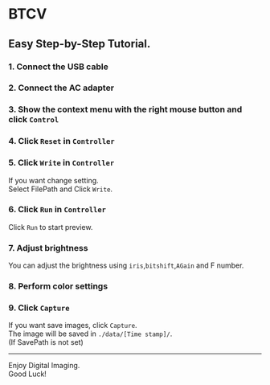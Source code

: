 # BTCV
## Easy Step-by-Step Tutorial.

### 1. Connect the USB cable

### 2. Connect the AC adapter

### 3. Show the context menu with the right mouse button and click ``` Control ```

### 4. Click ```Reset``` in ``` Controller ```

### 5. Click ```Write``` in ``` Controller ```

If you want change setting.  
Select FilePath and Click ```Write```.

### 6. Click ```Run``` in ``` Controller ```

Click ```Run``` to start preview.

### 7. Adjust brightness

You can adjust the brightness using ```iris```,```bitshift```,```AGain``` and F number.  

### 8. Perform color settings

### 9. Click ```Capture```

If you want save images, click ```Capture```.  
The image will be saved in ```./data/[Time stamp]/```.  
(If SavePath is not set)

**********

Enjoy Digital Imaging.  
Good Luck!
